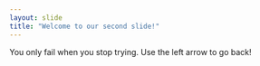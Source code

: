 ```yaml
---
layout: slide
title: "Welcome to our second slide!"
---
```

You only fail when you stop trying.
Use the left arrow to go back!
